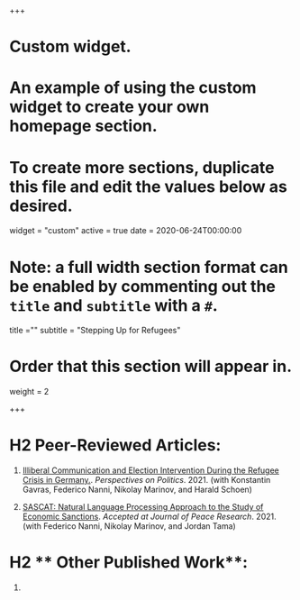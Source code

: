 +++
# Custom widget.
# An example of using the custom widget to create your own homepage section.
# To create more sections, duplicate this file and edit the values below as desired.
widget = "custom"
active = true
date = 2020-06-24T00:00:00

# Note: a full width section format can be enabled by commenting out the `title` and `subtitle` with a `#`.
title =""
subtitle = "Stepping Up for Refugees"

# Order that this section will appear in.
weight = 2


+++

# H2 **Peer-Reviewed Articles**:

1. [Illiberal Communication and Election Intervention During the Refugee Crisis in Germany.](https://www.cambridge.org/core/journals/perspectives-on-politics/article/illiberal-communication-and-election-intervention-during-the-refugee-crisis-in-germany/67D75BA42AD1EC04109A80F711A0A882). _Perspectives on Politics_. 2021. (with Konstantin Gavras, Federico Nanni, Nikolay Marinov, and Harald Schoen)

2. [SASCAT: Natural Language Processing Approach to the Study of Economic Sanctions](https://papers.ssrn.com/sol3/papers.cfm?abstract_id=3790866). _Accepted at Journal of Peace Research_. 2021. (with  Federico Nanni, Nikolay Marinov, and Jordan Tama)

# H2 ** Other Published Work**:

1. 
